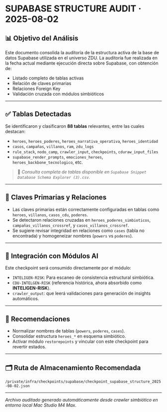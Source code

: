 # SUPABASE STRUCTURE AUDIT · 2025-08-02

## 📊 Objetivo del Análisis

Este documento consolida la auditoría de la estructura activa de la base de datos Supabase utilizada en el universo ZDU. La auditoría fue realizada en la fecha actual mediante ejecución directa sobre Supabase, con obtención de:
- Listado completo de tablas activas
- Relación de claves primarias
- Relaciones Foreign Key
- Validación cruzada con módulos simbióticos

---

## ✅ Tablas Detectadas

Se identificaron y clasificaron **88 tablas** relevantes, entre las cuales destacan:

- `heroes`, `heroes_poderes`, `heroes_narrativa_operativa`, `heroes_identidad`
- `casos`, `campañas`, `villanos`, `ram`, `zdu_logs`
- `rule_stack`, `nodo_camp`, `crawler_input`, `checkpoints`, `cduraw_input_files`
- `supabase_render_prompts`, `emociones_heroes`, `heroes_backbone_tecnologico`, etc.

> 🔎 *Consulta completa de tablas disponible en `Supabase Snippet Database Schema Explorer (3).csv`.*

---

## 🔐 Claves Primarias y Relaciones

- Las claves primarias están correctamente configuradas en tablas como `heroes`, `villanos`, `casos_cdu`, `poderes`.
- Se detectaron relaciones cruzadas en `heroes_poderes_simbioticos`, `campañas_villanos_crossref`, y `casos_villanos_crossref`.
- Se sugiere revisar integridad en relaciones como `cases` (tabla no encontrada) y homogeneizar nombres (`powers` vs `poderes`).

---

## 🤖 Integración con Módulos AI

Este checkpoint será consumido directamente por el módulo:

- `INTELIGEN-RISK`: Para escaneo de consistencia estructural simbiótica.
- `CDU-INTELGEN-RISK` (referencia histórica, ahora absorbido como **INTELIGEN-RISK**).
- `crawler_output`: que leerá validaciones para generación de insights automáticos.

---

## 🧩 Recomendaciones

- Normalizar nombres de tablas (`powers`, `poderes`, `cases`).
- Consolidar estructura `heroes_*` en esquema simbiótico.
- Activar módulo `restorepoints` y vincular con este checkpoint para revertir estados.

---

## 🗂 Ruta de Almacenamiento Recomendada

`/private/infra/checkpoints/supabase/checkpoint_supabase_structure_2025-08-02.json`

---

_Archivo auditado generado automáticamente desde crawler simbiótico en entorno local Mac Studio M4 Max._

